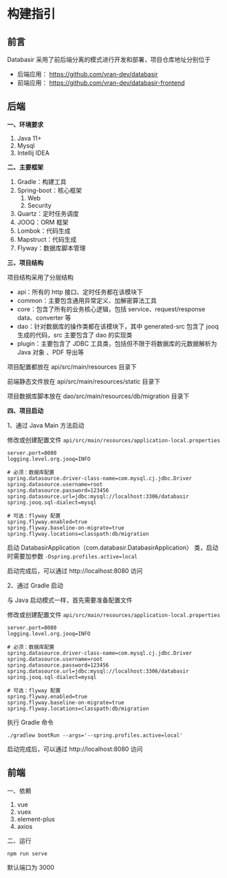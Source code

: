 # 构建指引

## 前言

Databasir 采用了前后端分离的模式进行开发和部署，项目仓库地址分别位于

- 后端应用： https://github.com/vran-dev/databasir
- 前端应用： https://github.com/vran-dev/databasir-frontend



## 后端

**一、环境要求**

1. Java 11+
2. Mysql
3. Intellij IDEA



**二、主要框架**

1. Gradle：构建工具
2. Spring-boot：核心框架
   1. Web
   2. Security
3. Quartz：定时任务调度
4. JOOQ：ORM 框架
5. Lombok：代码生成
6. Mapstruct：代码生成
7. Flyway：数据库脚本管理



**三、项目结构**

项目结构采用了分层结构

- api：所有的 http 接口、定时任务都在该模块下
- common：主要包含通用异常定义、加解密算法工具
- core：包含了所有的业务核心逻辑，包括 service、request/response data、converter 等
- dao：针对数据库的操作类都在该模块下，其中 generated-src 包含了 jooq 生成的代码，src 主要包含了 dao 的实现类
- plugin：主要包含了 JDBC 工具类，包括但不限于将数据库的元数据解析为 Java 对象 、PDF 导出等

项目配置都放在 api/src/main/resources 目录下

前端静态文件放在 api/src/main/resources/static 目录下

项目数据库脚本放在 dao/src/main/resources/db/migration 目录下



**四、项目启动**

1、通过 Java Main 方法启动

修改或创建配置文件 `api/src/main/resources/application-local.properties`

```properties
server.port=8080
logging.level.org.jooq=INFO

# 必须：数据库配置
spring.datasource.driver-class-name=com.mysql.cj.jdbc.Driver
spring.datasource.username=root
spring.datasource.password=123456
spring.datasource.url=jdbc:mysql://localhost:3306/databasir
spring.jooq.sql-dialect=mysql

# 可选：flyway 配置
spring.flyway.enabled=true
spring.flyway.baseline-on-migrate=true
spring.flyway.locations=classpath:db/migration
```

启动 DatabasirApplication（com.databasir.DatabasirApplication） 类，启动时需要加参数 `-Dspring.profiles.active=local`

启动完成后，可以通过 http://localhost:8080 访问



2、通过 Gradle 启动

与 Java 启动模式一样，首先需要准备配置文件

修改或创建配置文件 `api/src/main/resources/application-local.properties`

```properties
server.port=8080
logging.level.org.jooq=INFO

# 必须：数据库配置
spring.datasource.driver-class-name=com.mysql.cj.jdbc.Driver
spring.datasource.username=root
spring.datasource.password=123456
spring.datasource.url=jdbc:mysql://localhost:3306/databasir
spring.jooq.sql-dialect=mysql

# 可选：flyway 配置
spring.flyway.enabled=true
spring.flyway.baseline-on-migrate=true
spring.flyway.locations=classpath:db/migration
```

执行 Gradle 命令

```shell
./gradlew bootRun --args='--spring.profiles.active=local'
```

启动完成后，可以通过 http://localhost:8080 访问



## 前端

一、依赖

1. vue
2. vuex
3. element-plus
4. axios



二、运行

```shell
npm run serve
```

默认端口为 3000